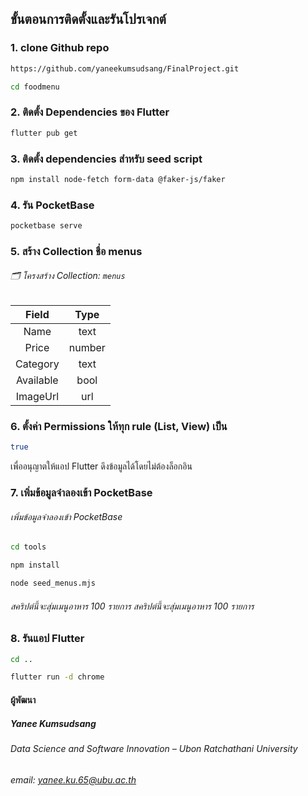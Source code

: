 ## ขั้นตอนการติดตั้งและรันโปรเจกต์

### 1. clone Github repo

```bash
https://github.com/yaneekumsudsang/FinalProject.git
```
```bash
cd foodmenu
```

### 2. ติดตั้ง Dependencies ของ Flutter

```bash
flutter pub get
```

### 3. ติดตั้ง dependencies สำหรับ seed script
```bash
npm install node-fetch form-data @faker-js/faker

```

### 4. รัน PocketBase

```bash
pocketbase serve
```

### 5. สร้าง Collection ชื่อ menus
###### 🗂️ โครงสร้าง Collection: `menus`
| **Field** | **Type** |
|:----------:|:--------:|
| Name | text |
| Price | number |
| Category | text |
| Available | bool |
| ImageUrl | url |

### 6. ตั้งค่า Permissions ให้ทุก rule (List, View) เป็น

```bash
true
```
เพื่ออนุญาตให้แอป Flutter ดึงข้อมูลได้โดยไม่ต้องล็อกอิน

### 7. เพิ่มข้อมูลจำลองเข้า PocketBase
###### เพิ่มข้อมูลจำลองเข้า PocketBase

```bash
cd tools
```
```bash
npm install
```
```bash
node seed_menus.mjs
```
###### สคริปต์นี้จะสุ่มเมนูอาหาร 100 รายการ สคริปต์นี้จะสุ่มเมนูอาหาร 100 รายการ

### 8. รันแอป Flutter
```bash
cd ..
```
```bash
flutter run -d chrome
```

#### ผู้พัฒนา
##### Yanee Kumsudsang
###### Data Science and Software Innovation – Ubon Ratchathani University
###### email: yanee.ku.65@ubu.ac.th